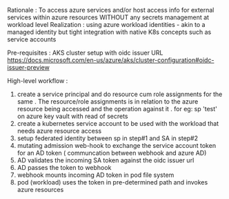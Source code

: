 Rationale : To access azure services and/or host access info for external services within azure resources WITHOUT any secrets management at workload level
Realization : using azure workload identities - akin to a managed identity but tight integration with native K8s concepts such as service accounts

Pre-requisites :
AKS cluster setup with oidc issuer URL <https://docs.microsoft.com/en-us/azure/aks/cluster-configuration#oidc-issuer-preview>

High-level workflow :
1) create a service principal and do resource cum role assignments for the same . The resource/role assignments is in relation to the azure resource being accessed and the operation against it . for eg: sp 'test' on azure key vault with read of secrets
2) create a kubernetes service account to be used with the workload that needs azure resource access
3) setup federated identity between sp in step#1 and SA in step#2
4) mutating admission web-hook to exchange the service account token for an AD token ( communcation between webhook and azure AD)
4) AD validates the incoming SA token against the oidc issuer url
5) AD passes the token to webhook
6) webhook mounts incoming AD token in pod file system
7) pod (workload) uses the token in pre-determined path and invokes azure resources

